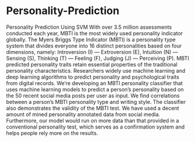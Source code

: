# Personality-Prediction
Personality Prediction Using SVM
With over 3.5 million assessments conducted each year, MBTI is the most widely used personality indicator globally. The Myers Briggs Type Indicator (MBTI) is a personality type system that divides everyone into 16 distinct personalities based on four dimensions, namely: Introversion (I) — Extroversion (E), Intuition (N) — Sensing (S), Thinking (T) — Feeling (F), Judging (J) — Perceiving (P). MBTI predicted personality traits retain essential properties of the traditional personality characteristics. Researchers widely use machine learning and deep learning algorithms to predict personality and psychological traits from digital records.
We’re developing an MBTI personality classifier that uses machine learning models to predict a person’s personality based on the 50 recent social media posts per user as input. We find correlations between a person’s MBTI personality type and writing style. The classifier also demonstrates the validity of the MBTI test. We have used a decent amount of mined personality annotated data from social media. Furthermore, our model would run on more data than that provided in a conventional personality test, which serves as a confirmation system and helps people rely more on the results.
